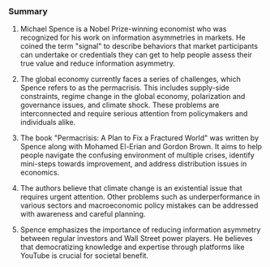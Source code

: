 ### Summary

1. Michael Spence is a Nobel Prize-winning economist who was recognized for
his work on information asymmetries in markets. He coined the term "signal"
to describe behaviors that market participants can undertake or credentials
they can get to help people assess their true value and reduce information
asymmetry.

2. The global economy currently faces a series of challenges, which Spence
refers to as the permacrisis. This includes supply-side constraints, regime
change in the global economy, polarization and governance issues, and climate
shock. These problems are interconnected and require serious attention from
policymakers and individuals alike.

3. The book "Permacrisis: A Plan to Fix a Fractured World" was written by
Spence along with Mohamed El-Erian and Gordon Brown. It aims to help people
navigate the confusing environment of multiple crises, identify mini-steps
towards improvement, and address distribution issues in economics.

4. The authors believe that climate change is an existential issue that
requires urgent attention. Other problems such as underperformance in various
sectors and macroeconomic policy mistakes can be addressed with awareness
and careful planning.

5. Spence emphasizes the importance of reducing information asymmetry
between regular investors and Wall Street power players. He believes that
democratizing knowledge and expertise through platforms like YouTube is
crucial for societal benefit.
